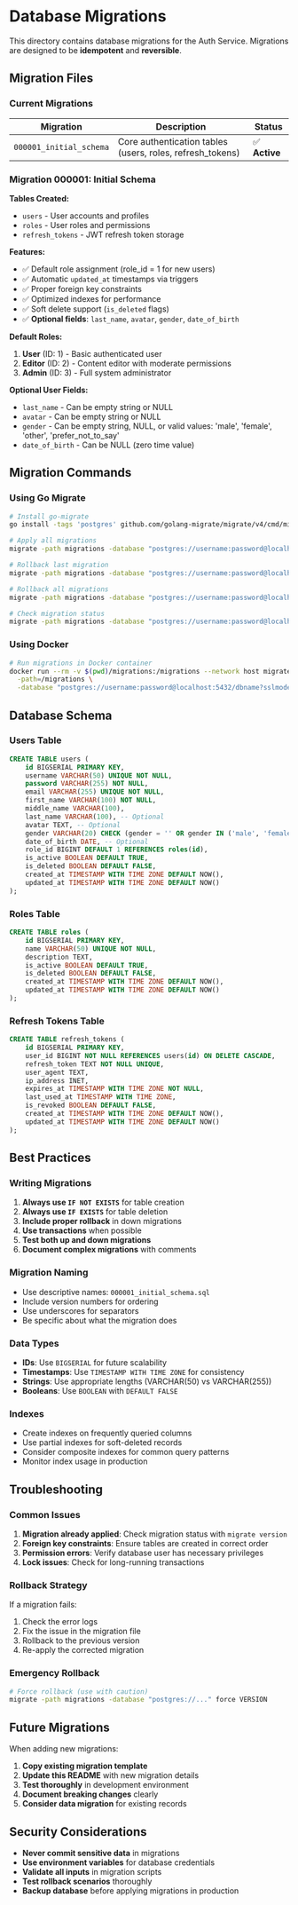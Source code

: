 # Database Migrations

This directory contains database migrations for the Auth Service. Migrations are designed to be **idempotent** and **reversible**.

## Migration Files

### Current Migrations

| Migration | Description | Status |
|-----------|-------------|---------|
| `000001_initial_schema` | Core authentication tables (users, roles, refresh_tokens) | ✅ **Active** |

### Migration 000001: Initial Schema

**Tables Created:**
- `users` - User accounts and profiles
- `roles` - User roles and permissions
- `refresh_tokens` - JWT refresh token storage

**Features:**
- ✅ Default role assignment (role_id = 1 for new users)
- ✅ Automatic `updated_at` timestamps via triggers
- ✅ Proper foreign key constraints
- ✅ Optimized indexes for performance
- ✅ Soft delete support (`is_deleted` flags)
- ✅ **Optional fields**: `last_name`, `avatar`, `gender`, `date_of_birth`

**Default Roles:**
1. **User** (ID: 1) - Basic authenticated user
2. **Editor** (ID: 2) - Content editor with moderate permissions
3. **Admin** (ID: 3) - Full system administrator

**Optional User Fields:**
- `last_name` - Can be empty string or NULL
- `avatar` - Can be empty string or NULL  
- `gender` - Can be empty string, NULL, or valid values: 'male', 'female', 'other', 'prefer_not_to_say'
- `date_of_birth` - Can be NULL (zero time value)

## Migration Commands

### Using Go Migrate

```bash
# Install go-migrate
go install -tags 'postgres' github.com/golang-migrate/migrate/v4/cmd/migrate@latest

# Apply all migrations
migrate -path migrations -database "postgres://username:password@localhost:5432/dbname?sslmode=disable" up

# Rollback last migration
migrate -path migrations -database "postgres://username:password@localhost:5432/dbname?sslmode=disable" down 1

# Rollback all migrations
migrate -path migrations -database "postgres://username:password@localhost:5432/dbname?sslmode=disable" down

# Check migration status
migrate -path migrations -database "postgres://username:password@localhost:5432/dbname?sslmode=disable" version
```

### Using Docker

```bash
# Run migrations in Docker container
docker run --rm -v $(pwd)/migrations:/migrations --network host migrate/migrate \
  -path=/migrations \
  -database "postgres://username:password@localhost:5432/dbname?sslmode=disable" up
```

## Database Schema

### Users Table
```sql
CREATE TABLE users (
    id BIGSERIAL PRIMARY KEY,
    username VARCHAR(50) UNIQUE NOT NULL,
    password VARCHAR(255) NOT NULL,
    email VARCHAR(255) UNIQUE NOT NULL,
    first_name VARCHAR(100) NOT NULL,
    middle_name VARCHAR(100),
    last_name VARCHAR(100), -- Optional
    avatar TEXT, -- Optional
    gender VARCHAR(20) CHECK (gender = '' OR gender IN ('male', 'female', 'other', 'prefer_not_to_say') OR gender IS NULL), -- Optional
    date_of_birth DATE, -- Optional
    role_id BIGINT DEFAULT 1 REFERENCES roles(id),
    is_active BOOLEAN DEFAULT TRUE,
    is_deleted BOOLEAN DEFAULT FALSE,
    created_at TIMESTAMP WITH TIME ZONE DEFAULT NOW(),
    updated_at TIMESTAMP WITH TIME ZONE DEFAULT NOW()
);
```

### Roles Table
```sql
CREATE TABLE roles (
    id BIGSERIAL PRIMARY KEY,
    name VARCHAR(50) UNIQUE NOT NULL,
    description TEXT,
    is_active BOOLEAN DEFAULT TRUE,
    is_deleted BOOLEAN DEFAULT FALSE,
    created_at TIMESTAMP WITH TIME ZONE DEFAULT NOW(),
    updated_at TIMESTAMP WITH TIME ZONE DEFAULT NOW()
);
```

### Refresh Tokens Table
```sql
CREATE TABLE refresh_tokens (
    id BIGSERIAL PRIMARY KEY,
    user_id BIGINT NOT NULL REFERENCES users(id) ON DELETE CASCADE,
    refresh_token TEXT NOT NULL UNIQUE,
    user_agent TEXT,
    ip_address INET,
    expires_at TIMESTAMP WITH TIME ZONE NOT NULL,
    last_used_at TIMESTAMP WITH TIME ZONE,
    is_revoked BOOLEAN DEFAULT FALSE,
    created_at TIMESTAMP WITH TIME ZONE DEFAULT NOW(),
    updated_at TIMESTAMP WITH TIME ZONE DEFAULT NOW()
);
```

## Best Practices

### Writing Migrations

1. **Always use `IF NOT EXISTS`** for table creation
2. **Always use `IF EXISTS`** for table deletion
3. **Include proper rollback** in down migrations
4. **Use transactions** when possible
5. **Test both up and down migrations**
6. **Document complex migrations** with comments

### Migration Naming

- Use descriptive names: `000001_initial_schema.sql`
- Include version numbers for ordering
- Use underscores for separators
- Be specific about what the migration does

### Data Types

- **IDs**: Use `BIGSERIAL` for future scalability
- **Timestamps**: Use `TIMESTAMP WITH TIME ZONE` for consistency
- **Strings**: Use appropriate lengths (VARCHAR(50) vs VARCHAR(255))
- **Booleans**: Use `BOOLEAN` with `DEFAULT FALSE`

### Indexes

- Create indexes on frequently queried columns
- Use partial indexes for soft-deleted records
- Consider composite indexes for common query patterns
- Monitor index usage in production

## Troubleshooting

### Common Issues

1. **Migration already applied**: Check migration status with `migrate version`
2. **Foreign key constraints**: Ensure tables are created in correct order
3. **Permission errors**: Verify database user has necessary privileges
4. **Lock issues**: Check for long-running transactions

### Rollback Strategy

If a migration fails:
1. Check the error logs
2. Fix the issue in the migration file
3. Rollback to the previous version
4. Re-apply the corrected migration

### Emergency Rollback

```bash
# Force rollback (use with caution)
migrate -path migrations -database "postgres://..." force VERSION
```

## Future Migrations

When adding new migrations:

1. **Copy existing migration template**
2. **Update this README** with new migration details
3. **Test thoroughly** in development environment
4. **Document breaking changes** clearly
5. **Consider data migration** for existing records

## Security Considerations

- **Never commit sensitive data** in migrations
- **Use environment variables** for database credentials
- **Validate all inputs** in migration scripts
- **Test rollback scenarios** thoroughly
- **Backup database** before applying migrations in production
